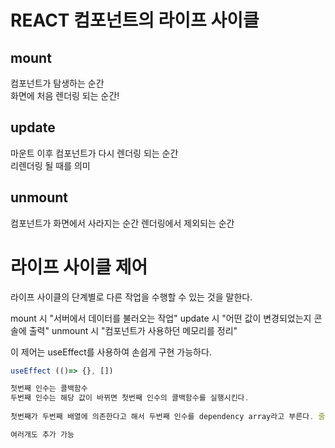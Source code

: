 # REACT 컴포넌트의 라이프 사이클

## mount
컴포넌트가 탐생하는 순간  
화면에 처음 렌더링 되는 순간!

## update
마운트 이후 컴포넌트가 다시 렌더링 되는 순간  
리렌더링 될 때를 의미  

## unmount
컴포넌트가 화면에서 사라지는 순간
렌더링에서 제외되는 순간


# 라이프 사이클 제어
라이프 사이클의 단계별로 다른 작업을 수행할 수 있는 것을 말한다.

mount 시 "서버에서 데이터를 불러오는 작업"
update 시 "어떤 값이 변경되었는지 콘솔에 출력"
unmount 시 "컴포넌트가 사용하던 메모리를 정리"


이 제어는 useEffect를 사용하여 손쉽게 구현 가능하다.


```jsx
useEffect (()=> {}, [])

첫번째 인수는 콜백함수
두번째 인수는 해당 값이 바뀌면 첫번째 인수의 콜백함수를 실행시킨다.
 
첫번째가 두번째 배열에 의존한다고 해서 두번째 인수를 dependency array라고 부른다. 줄여서 deps

여러개도 추가 가능
```

